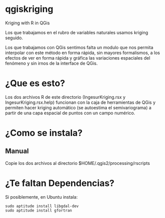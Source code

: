# qgiskriging
Kriging with R in QGis 

Los que trabajamos en el rubro de variables naturales usamos kriging seguido.

Los que trabajamos con QGis sentimos falta un modulo que nos permita interpolar con este método en forma rápida, sin mayores formalismos, a los efectos de ver en forma rápida y gráfica las variaciones espaciales del fenómeno y sin irnos de la interface de QGis.

¿Que es esto?
=============

Los dos archivos R de este directorio (IngesurKriging.rsx y IngesurKriging.rsx.help) funcionan con la caja de herramientas de QGis y permiten hacer kriging automático (se autoestima el semivariograma) a partir de una capa espacial de puntos con un campo numérico.

¿Como se instala?
=================

Manual
------
Copie los dos archivos al directorio $HOME/.qgis2/processing/rscripts

¿Te faltan Dependencias?
========================

Si posiblemente, en Ubuntu instala:

```
sudo aptitude install libgdal-dev
sudo aptitude install gfortran
```
